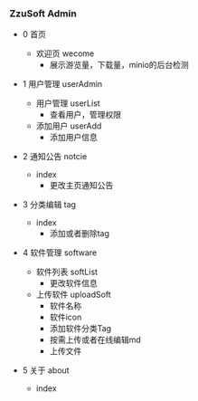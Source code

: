 ### ZzuSoft Admin

- 0 首页

  - 欢迎页 wecome
    - 展示游览量，下载量，minio的后台检测

- 1 用户管理 userAdmin

  - 用户管理 userList
    - 查看用户，管理权限
  - 添加用户 userAdd
    - 添加用户信息

- 2 通知公告 notcie

  - index
    - 更改主页通知公告

- 3 分类编辑 tag

  - index
    - 添加或者删除tag

- 4 软件管理 software

  - 软件列表 softList
    - 更改软件信息
  - 上传软件 uploadSoft
    - 软件名称
    - 软件icon
    - 添加软件分类Tag
    - 按需上传或者在线编辑md
    - 上传文件

- 5 关于 about

  - index

  

